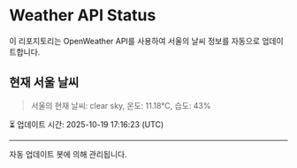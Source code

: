 
# Weather API Status

이 리포지토리는 OpenWeather API를 사용하여 서울의 날씨 정보를 자동으로 업데이트합니다.

## 현재 서울 날씨
> 서울의 현재 날씨: clear sky, 온도: 11.18°C, 습도: 43%

⏳ 업데이트 시간: 2025-10-19 17:16:23 (UTC)

---
자동 업데이트 봇에 의해 관리됩니다.
